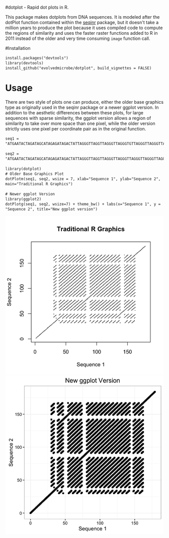 #dotplot - Rapid dot plots in R.  

This package makes dotplots from DNA sequences.  It is modeled after the dotPlot function contained within the [seqinr](https://cran.r-project.org/web/packages/seqinr/index.html) package, but it doesn't take a million years to produce the plot because it uses compiled code to compute the regions of similarity and uses the faster raster functions added to R in 2011 instead of the older and very time consuming `image` function call.

#Installation

```
install.packages("devtools")
library(devtools)
install_github("evolvedmicrobe/dotplot", build_vignettes = FALSE)
```

# Usage

There are two style of plots one can produce, either the older base graphics type as originally used in the seqinr package or a newer ggplot version.  In addition to the aesthetic differences between these plots, for large sequences with sparse similarity, the ggplot version allows a region of similarity to take over more space than one pixel, while the older version strictly uses one pixel per coordinate pair as in the original function.

```
seq1 = "ATGAATACTAGATAGCATAGAGATAGACTATTAGGGTTAGGTTAGGGTTAGGGTGTTAGGGTTAGGGTTAGGGTTAGGGTTGGGTTAGGGTTAGGGTTAGGGTTAGGGTTAGGGTTAGGGTTAGGGTTAGGGTTAGGGTTAGGGTTAGGGGTTAGGGTTAGGGTTAGGGCCGCACCGAGCGCATACA"

seq2 = "ATGAATACTAGATAGCATAGAGATAGACTATTAGGGTTAGGTTAGGGTTAGGGTTAGGGTTAGGGTTAGGGTTAGGGTTAGGGTTAGGGTTGGGTTAGGGTTAGGGTTAGGGTTAGGGTTAGGGTTAGGGTTAGGGTTAGGGTTAGGGTGTTAGGGTTAGGGTTAGGGTTAGGGCCGCACCGAGCGCATACA"

library(dotplot)
# Older Base Graphics Plot
dotPlotm(seq1, seq2, wsize = 7, xlab="Sequence 1", ylab="Sequence 2", main="Traditional R Graphics")

# Newer ggplot Version
library(ggplot2)
dotPlotg(seq1, seq2, wsize=7) + theme_bw() + labs(x="Sequence 1", y = "Sequence 2", title="New ggplot version")

```

![Original](https://raw.githubusercontent.com/evolvedmicrobe/dotplot/master/Traditional.png)
![New](https://raw.githubusercontent.com/evolvedmicrobe/dotplot/master/ggplot.png)
